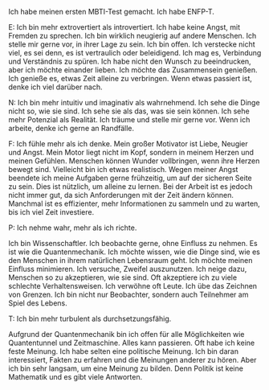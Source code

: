 Ich habe meinen ersten MBTI-Test gemacht. Ich habe ENFP-T.


E: Ich bin mehr extrovertiert als introvertiert.
Ich habe keine Angst, mit Fremden zu sprechen. Ich bin wirklich neugierig auf andere Menschen. Ich stelle mir gerne vor, in ihrer Lage zu sein. Ich bin offen. Ich verstecke nicht viel, es sei denn, es ist vertraulich oder beleidigend. Ich mag es, Verbindung und Verständnis zu spüren. Ich habe nicht den Wunsch zu beeindrucken, aber ich möchte einander lieben. Ich möchte das Zusammensein genießen. Ich genieße es, etwas Zeit alleine zu verbringen. Wenn etwas passiert ist, denke ich viel darüber nach.


N: Ich bin mehr intuitiv und imaginativ als wahrnehmend. 
Ich sehe die Dinge nicht so, wie sie sind. Ich sehe sie als das, was sie sein können. Ich sehe mehr Potenzial als Realität. Ich träume und stelle mir gerne vor. Wenn ich arbeite, denke ich gerne an Randfälle.


F: Ich fühle mehr als ich denke.
Mein großer Motivator ist Liebe, Neugier und Angst. Mein Motor liegt nicht im Kopf, sondern in meinem Herzen und meinen Gefühlen. Menschen können Wunder vollbringen, wenn ihre Herzen bewegt sind. Vielleicht bin ich etwas realistisch.
Wegen meiner Angst beendete ich meine Aufgaben gerne frühzeitig, um auf der sicheren Seite zu sein. Dies ist nützlich, um alleine zu lernen. Bei der Arbeit ist es jedoch nicht immer gut, da sich Anforderungen mit der Zeit ändern können. Manchmal ist es effizienter, mehr Informationen zu sammeln und zu warten, bis ich viel Zeit investiere.


P: Ich nehme wahr, mehr als ich richte.

Ich bin Wissenschaftler. Ich beobachte gerne, ohne Einfluss zu nehmen. Es ist wie die Quantenmechanik. Ich möchte wissen, wie die Dinge sind, wie es den Menschen in ihrem natürlichen Lebensraum geht. Ich möchte meinen Einfluss minimieren. Ich versuche, Zweifel auszunutzen. Ich neige dazu, Menschen so zu akzeptieren, wie sie sind. Oft akzeptiere ich zu viele schlechte Verhaltensweisen. Ich verwöhne oft Leute. Ich übe das Zeichnen von Grenzen. Ich bin nicht nur Beobachter, sondern auch Teilnehmer am Spiel des Lebens.

T: Ich bin mehr turbulent als durchsetzungsfähig.

Aufgrund der Quantenmechanik bin ich offen für alle Möglichkeiten wie Quantentunnel und Zeitmaschine. Alles kann passieren. Oft habe ich keine feste Meinung. Ich habe selten eine politische Meinung. Ich bin daran interessiert, Fakten zu erfahren und die Meinungen anderer zu hören. Aber ich bin sehr langsam, um eine Meinung zu bilden. Denn Politik ist keine Mathematik und es gibt viele Antworten.


